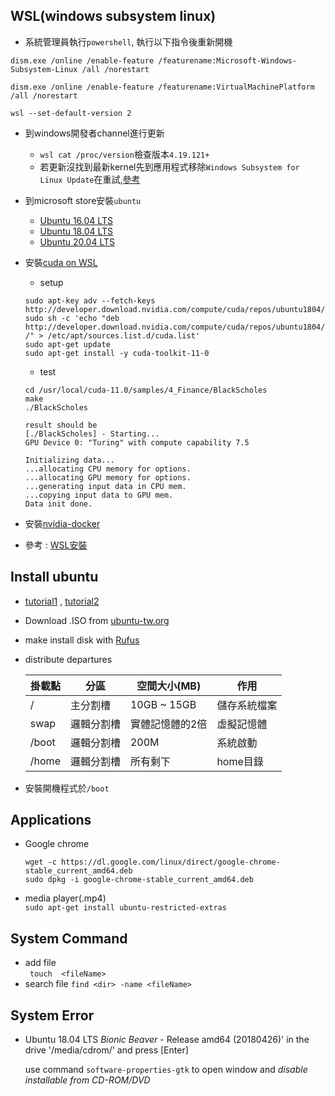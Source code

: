 ## WSL(windows subsystem linux)

- 系統管理員執行`powershell`, 執行以下指令後重新開機

```
dism.exe /online /enable-feature /featurename:Microsoft-Windows-Subsystem-Linux /all /norestart

dism.exe /online /enable-feature /featurename:VirtualMachinePlatform /all /norestart

wsl --set-default-version 2
```

- 到windows開發者channel進行更新   
   - `wsl cat /proc/version`檢查版本`4.19.121+`
   - 若更新沒找到最新kernel先到應用程式移除`Windows Subsystem for Linux Update`在重試,[參考](https://github.com/microsoft/WSL/issues/5529#issuecomment-653625309)

- 到microsoft store安裝`ubuntu`
   - [Ubuntu 16.04 LTS](https://www.microsoft.com/zh-tw/p/ubuntu-1604-lts/9pjn388hp8c9?rtc=1#activetab=pivot:overviewtab)
   - [Ubuntu 18.04 LTS](https://www.microsoft.com/zh-tw/p/ubuntu-1804-lts/9n9tngvndl3q?rtc=1&activetab=pivot:overviewtab)
   - [Ubuntu 20.04 LTS](https://www.microsoft.com/zh-tw/p/ubuntu-2004-lts/9n6svws3rx71?rtc=1&activetab=pivot:overviewtab)

- 安裝[cuda on WSL](https://developer.nvidia.com/cuda/wsl)
   - setup
   ```
   sudo apt-key adv --fetch-keys http://developer.download.nvidia.com/compute/cuda/repos/ubuntu1804/x86_64/7fa2af80.pub
   sudo sh -c 'echo "deb http://developer.download.nvidia.com/compute/cuda/repos/ubuntu1804/x86_64 /" > /etc/apt/sources.list.d/cuda.list'
   sudo apt-get update
   sudo apt-get install -y cuda-toolkit-11-0
   ```
   - test
   
   ```
   cd /usr/local/cuda-11.0/samples/4_Finance/BlackScholes
   make
   ./BlackScholes
   ```
   
   ```
   result should be
   [./BlackScholes] - Starting...
   GPU Device 0: "Turing" with compute capability 7.5

   Initializing data...
   ...allocating CPU memory for options.
   ...allocating GPU memory for options.
   ...generating input data in CPU mem.
   ...copying input data to GPU mem.
   Data init done.
   ```

- 安裝[nvidia-docker](../docker)

- 參考 : [WSL安裝](https://docs.microsoft.com/zh-tw/windows/wsl/install-win10)

## Install ubuntu

* [tutorial1](https://blog.xuite.net/yh96301/blog/341994889-%E5%AE%89%E8%A3%9DUbuntu+18.04) ,  [tutorial2](https://www.itread01.com/content/1546486745.html)

*  Download .ISO from [ubuntu-tw.org](http://www.ubuntu-tw.org/modules/tinyd0/)

* make install disk with [Rufus](https://rufus.ie/)

* distribute departures 

   | 掛載點  |  分區 |  空間大小(MB) | 作用 |
   | ------------- | ------------- | ------------- | ------------- |
   | /  | 主分割槽  |10GB ~ 15GB |  儲存系統檔案 |
   | swap  | 邏輯分割槽  |實體記憶體的2倍 | 虛擬記憶體 |
   | /boot  |邏輯分割槽  | 200M | 系統啟動 |
   | /home  | 邏輯分割槽  | 所有剩下 | home目錄 |

* 安裝開機程式於`/boot` 


## Applications

 * Google chrome 
   ```
   wget -c https://dl.google.com/linux/direct/google-chrome-stable_current_amd64.deb
   sudo dpkg -i google-chrome-stable_current_amd64.deb
   ```

* media player(.mp4)  
` sudo apt-get install ubuntu-restricted-extras
`

## System Command

* add file  
` touch  <fileName>`
* search file 
`find <dir> -name <fileName>`

## System Error 

* Ubuntu 18.04 LTS _Bionic Beaver_ - Release amd64 (20180426)' in the drive
   '/media/cdrom/' and press [Enter] 
   
   use  command `software-properties-gtk` to open window and *disable installable from CD-ROM/DVD* 
   
